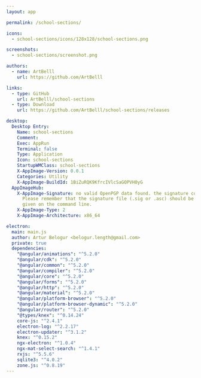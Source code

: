 ```yaml
---
layout: app

permalink: /school-sections/

icons:
  - school-sections/icons/128x128/school-sections.png

screenshots:
  - school-sections/screenshot.png

authors:
  - name: ArtBelll
    url: https://github.com/ArtBelll

links:
  - type: GitHub
    url: ArtBelll/school-sections
  - type: Download
    url: https://github.com/ArtBelll/school-sections/releases

desktop:
  Desktop Entry:
    Name: school-sections
    Comment: 
    Exec: AppRun
    Terminal: false
    Type: Application
    Icon: school-sections
    StartupWMClass: school-sections
    X-AppImage-Version: 0.0.1
    Categories: Utility
    X-AppImage-BuildId: 1BiZuRQK9KfrcIVlcSaGOPVH0yG
  AppImageHub:
    X-AppImage-Signature: no valid OpenPGP data found. the signature could not be verified.
      Please remember that the signature file (.sig or .asc) should be the first file
      given on the command line.
    X-AppImage-Type: 2
    X-AppImage-Architecture: x86_64

electron:
  main: main.js
  author: Artur Belogur <belogur.length@gmail.com>
  private: true
  dependencies:
    "@angular/animations": "^5.2.0"
    "@angular/cdk": "^5.2.0"
    "@angular/common": "^5.2.0"
    "@angular/compiler": "^5.2.0"
    "@angular/core": "^5.2.0"
    "@angular/forms": "^5.2.0"
    "@angular/http": "^5.2.0"
    "@angular/material": "^5.2.0"
    "@angular/platform-browser": "^5.2.0"
    "@angular/platform-browser-dynamic": "^5.2.0"
    "@angular/router": "^5.2.0"
    "@types/knex": "^0.14.24"
    core-js: "^2.4.1"
    electron-log: "^2.2.17"
    electron-updater: "^3.1.2"
    knex: "^0.15.2"
    ngx-electron: "^1.0.4"
    ngx-mat-select-search: "^1.4.1"
    rxjs: "^5.5.6"
    sqlite3: "^4.0.2"
    zone.js: "^0.8.19"
---
```


